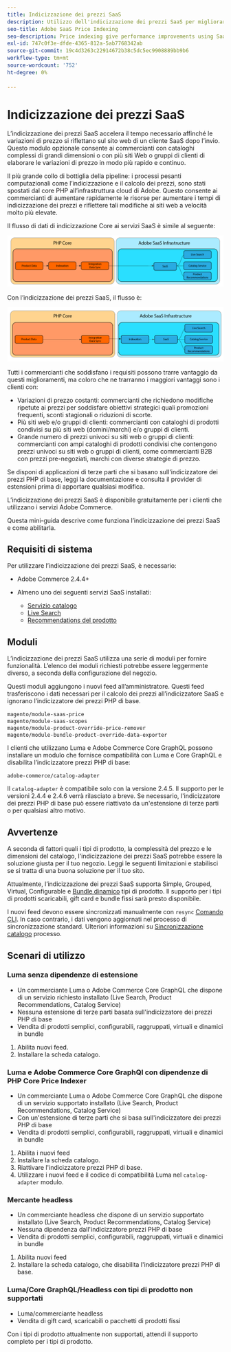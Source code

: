 ```yaml
---
title: Indicizzazione dei prezzi SaaS
description: Utilizzo dell'indicizzazione dei prezzi SaaS per migliorare le prestazioni
seo-title: Adobe SaaS Price Indexing
seo-description: Price indexing give performance improvements using SaaS infrastructure
exl-id: 747c0f3e-dfde-4365-812a-5ab7768342ab
source-git-commit: 19c4d3263c22914672b38c5dc5ec9908889bb9b6
workflow-type: tm+mt
source-wordcount: '752'
ht-degree: 0%

---
```


# Indicizzazione dei prezzi SaaS

L’indicizzazione dei prezzi SaaS accelera il tempo necessario affinché le variazioni di prezzo si riflettano sul sito web di un cliente SaaS dopo l’invio. Questo modulo opzionale consente ai commercianti con cataloghi complessi di grandi dimensioni o con più siti Web o gruppi di clienti di elaborare le variazioni di prezzo in modo più rapido e continuo.

Il più grande collo di bottiglia della pipeline: i processi pesanti computazionali come l’indicizzazione e il calcolo dei prezzi, sono stati spostati dal core PHP all’infrastruttura cloud di Adobe. Questo consente ai commercianti di aumentare rapidamente le risorse per aumentare i tempi di indicizzazione dei prezzi e riflettere tali modifiche ai siti web a velocità molto più elevate.

Il flusso di dati di indicizzazione Core ai servizi SaaS è simile al seguente:

![Flusso di dati predefinito](assets/old_way.png)

Con l’indicizzazione dei prezzi SaaS, il flusso è:

![Flusso di dati di indicizzazione prezzi SaaS](assets/new_way.png)

Tutti i commercianti che soddisfano i requisiti possono trarre vantaggio da questi miglioramenti, ma coloro che ne trarranno i maggiori vantaggi sono i clienti con:

* Variazioni di prezzo costanti: commercianti che richiedono modifiche ripetute ai prezzi per soddisfare obiettivi strategici quali promozioni frequenti, sconti stagionali o riduzioni di scorte.
* Più siti web e/o gruppi di clienti: commercianti con cataloghi di prodotti condivisi su più siti web (domini/marchi) e/o gruppi di clienti.
* Grande numero di prezzi univoci su siti web o gruppi di clienti: commercianti con ampi cataloghi di prodotti condivisi che contengono prezzi univoci su siti web o gruppi di clienti, come commercianti B2B con prezzi pre-negoziati, marchi con diverse strategie di prezzo.

Se disponi di applicazioni di terze parti che si basano sull&#39;indicizzatore dei prezzi PHP di base, leggi la documentazione e consulta il provider di estensioni prima di apportare qualsiasi modifica.

L’indicizzazione dei prezzi SaaS è disponibile gratuitamente per i clienti che utilizzano i servizi Adobe Commerce.

Questa mini-guida descrive come funziona l’indicizzazione dei prezzi SaaS e come abilitarla.

## Requisiti di sistema

Per utilizzare l’indicizzazione dei prezzi SaaS, è necessario:

* Adobe Commerce 2.4.4+
* Almeno uno dei seguenti servizi SaaS installati:

   * [Servizio catalogo](../catalog-service/overview.md)
   * [Live Search](../live-search/guide-overview.md)
   * [Recommendations del prodotto](../product-recommendations/guide-overview.md)

## Moduli

L’indicizzazione dei prezzi SaaS utilizza una serie di moduli per fornire funzionalità. L’elenco dei moduli richiesti potrebbe essere leggermente diverso, a seconda della configurazione del negozio.

Questi moduli aggiungono i nuovi feed all’amministratore. Questi feed trasferiscono i dati necessari per il calcolo dei prezzi all’indicizzatore SaaS e ignorano l’indicizzatore dei prezzi PHP di base.

```
magento/module-saas-price
magento/module-saas-scopes
magento/module-product-override-price-remover
magento/module-bundle-product-override-data-exporter
```

I clienti che utilizzano Luma e Adobe Commerce Core GraphQL possono installare un modulo che fornisce compatibilità con Luma e Core GraphQL e disabilita l’indicizzatore prezzi PHP di base:

```
adobe-commerce/catalog-adapter
```

Il `catalog-adapter` è compatibile solo con la versione 2.4.5. Il supporto per le versioni 2.4.4 e 2.4.6 verrà rilasciato a breve.
Se necessario, l&#39;indicizzatore dei prezzi PHP di base può essere riattivato da un&#39;estensione di terze parti o per qualsiasi altro motivo.

## Avvertenze

A seconda di fattori quali i tipi di prodotto, la complessità del prezzo e le dimensioni del catalogo, l&#39;indicizzazione dei prezzi SaaS potrebbe essere la soluzione giusta per il tuo negozio. Leggi le seguenti limitazioni e stabilisci se si tratta di una buona soluzione per il tuo sito.

Attualmente, l’indicizzazione dei prezzi SaaS supporta Simple, Grouped, Virtual, Configurable e [Bundle dinamico](https://experienceleague.adobe.com/docs/commerce-admin/catalog/products/types/product-create-bundle.html) tipi di prodotto.
Il supporto per i tipi di prodotti scaricabili, gift card e bundle fissi sarà presto disponibile.

I nuovi feed devono essere sincronizzati manualmente con `resync` [Comando CLI](https://experienceleague.adobe.com/docs/commerce-merchant-services/user-guides/data-services/catalog-sync.html#resynccmdline). In caso contrario, i dati vengono aggiornati nel processo di sincronizzazione standard. Ulteriori informazioni su [Sincronizzazione catalogo](../landing/catalog-sync.md) processo.

## Scenari di utilizzo

### Luma senza dipendenze di estensione

* Un commerciante Luma o Adobe Commerce Core GraphQL che dispone di un servizio richiesto installato (Live Search, Product Recommendations, Catalog Service)
* Nessuna estensione di terze parti basata sull&#39;indicizzatore dei prezzi PHP di base
* Vendita di prodotti semplici, configurabili, raggruppati, virtuali e dinamici in bundle

1. Abilita nuovi feed.
1. Installare la scheda catalogo.

### Luma e Adobe Commerce Core GraphQl con dipendenze di PHP Core Price Indexer

* Un commerciante Luma o Adobe Commerce Core GraphQL che dispone di un servizio supportato installato (Live Search, Product Recommendations, Catalog Service)
* Con un&#39;estensione di terze parti che si basa sull&#39;indicizzatore dei prezzi PHP di base
* Vendita di prodotti semplici, configurabili, raggruppati, virtuali e dinamici in bundle

1. Abilita i nuovi feed
1. Installare la scheda catalogo.
1. Riattivare l&#39;indicizzatore prezzi PHP di base.
1. Utilizzare i nuovi feed e il codice di compatibilità Luma nel `catalog-adapter` modulo.

### Mercante headless

* Un commerciante headless che dispone di un servizio supportato installato (Live Search, Product Recommendations, Catalog Service)
* Nessuna dipendenza dall&#39;indicizzatore prezzi PHP di base
* Vendita di prodotti semplici, configurabili, raggruppati, virtuali e dinamici in bundle

1. Abilita nuovi feed
1. Installare la scheda catalogo, che disabilita l&#39;indicizzatore prezzi PHP di base.

### Luma/Core GraphQL/Headless con tipi di prodotto non supportati

* Luma/commerciante headless
* Vendita di gift card, scaricabili o pacchetti di prodotti fissi

Con i tipi di prodotto attualmente non supportati, attendi il supporto completo per i tipi di prodotto.
